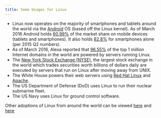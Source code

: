 ```yaml
---
title: Some Usages for Linux
---
```

*   Linux now operates on the majority of smartphones and tablets around the world via the [Android](https://en.wikipedia.org/wiki/Android_(operating_system)) OS (based off the Linux kernel). As of March 2016 Android holds [60.99%](https://www.netmarketshare.com/operating-system-market-share.aspx?qprid=8&qpcustomd=1) of the market share on mobile devices (tablets and smartphones). It also holds [82.8%](http://www.idc.com/prodserv/smartphone-os-market-share.jsp) for smartphones alone (per 2015 Q2 numbers).
*   As of March 2016, Alexa reported that [96.55%](http://www.w3cook.com/os/summary/) of the top 1 million Internet domains in the world are powered by servers running Linux.
*   The [New York Stock Exchange (NYSE)](https://en.wikipedia.org/wiki/New_York_Stock_Exchange), the largest stock exchange in the world which trades securities worth billions of dollars daily are executed by servers that run on Linux after moving away from UNIX.
*   The White House powers their web servers using [Red Hat Linux](https://en.wikipedia.org/wiki/Red_Hat) and [Apache](https://en.wikipedia.org/wiki/Apache_HTTP_Server).
*   The US Department of Defense (DoD) uses Linux to run their nuclear submarine fleet.
*   The US Navy uses Linux for ground control software.

Other adoptions of Linux from around the world can be viewed [here](https://en.wikipedia.org/wiki/List_of_Linux_adopters) and [here](http://www.comparebusinessproducts.com/fyi/50-places-linux-running-you-might-not-expect)